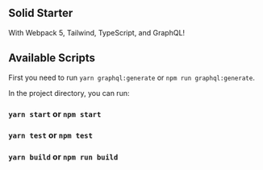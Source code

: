 ## Solid Starter

With Webpack 5, Tailwind, TypeScript, and GraphQL!

## Available Scripts

First you need to run `yarn graphql:generate` or `npm run graphql:generate`.

In the project directory, you can run:

### `yarn start` or `npm start`

### `yarn test` or `npm test`

### `yarn build` or `npm run build`
